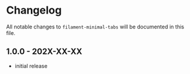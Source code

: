# Changelog

All notable changes to `filament-minimal-tabs` will be documented in this file.

## 1.0.0 - 202X-XX-XX

- initial release
